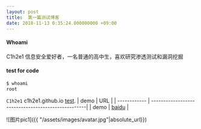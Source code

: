 ```yaml
---
layout: post
title:  第一篇测试博客
date: 2018-11-13 0:35:24.000000000 +09:00
---
```


#### Whoami

C1h2e1 信息安全爱好者，一名普通的高中生，喜欢研究渗透测试和漏洞挖掘

#### test for code

```bash
$ whoami 
root
```
`C1h2e1` 
c1h2e1.github.io
[test](http://google.com).
| demo         | URL                                                |
| ------------ | ---------------------------------------------------|
| demo         | [baidu](http://baidu.com)                          |



![图片pic1]({{ "/assets/images/avatar.jpg"|absolute_url}})




